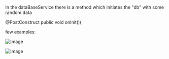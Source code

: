 In the dataBaseService there is a method which initiates the "db" with some random data

@PostConstruct
    public void onInit(){

few examples:

![image](https://github.com/DanChernis/assignment/assets/58555491/f7e48936-bdcb-47af-83ba-ebdbe862233e)

![image](https://github.com/DanChernis/assignment/assets/58555491/beeb1322-7c33-4599-ae9b-8e6f54eaa751)

